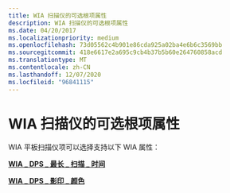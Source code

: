 ```yaml
---
title: WIA 扫描仪的可选根项属性
description: WIA 扫描仪的可选根项属性
ms.date: 04/20/2017
ms.localizationpriority: medium
ms.openlocfilehash: 73d05562c4b901e86cda925a02ba4e6b6c3569bb
ms.sourcegitcommit: 418e6617e2a695c9cb4b37b5b60e264760858acd
ms.translationtype: MT
ms.contentlocale: zh-CN
ms.lasthandoff: 12/07/2020
ms.locfileid: "96841115"
---
```

# <a name="optional-root-item-properties-for-wia-scanners"></a>WIA 扫描仪的可选根项属性


WIA 平板扫描仪项可以选择支持以下 WIA 属性：

[**WIA \_ DPS \_ 最长 \_ 扫描 \_ 时间**](./wia-dps-max-scan-time.md)

[**WIA \_ DPS \_ 影印 \_ 颜色**](./wia-dps-platen-color.md)

 

